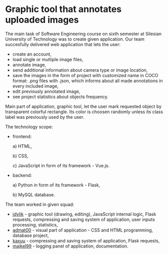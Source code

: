 # Graphic tool that annotates uploaded images
The main task of Software Engineering course on sixth semester at Silesian University of Technology was to create given application. Our team succesfully delivered web application that lets the user:
- create an account,
- load single or multiple image files,
- annotate image,
- send additional information about camera type or image location,
- save the images in the form of project with customized name in COCO format: .png files with .json, which informs about all made annotations in every included image,
- edit previously annotated image,
- see project statistics about objects frequency.

Main part of application, graphic tool, let the user mark requested object by transparent colorful rectangle. Its color is choosen randomly unless its class label was previously used by the user. 

The technology scope:

- frontend:

  a) HTML,
  
  b) CSS,
  
  c) JavaScript in form of its framework - Vue.js.
  
- backend:

  a) Python in form of its framework - Flask,
  
  b) MySQL database.


The team worked in given squad:

- [jdylik](https://github.com/jdylik) - graphic tool (drawing, editing), JavaScript internal logic, Flask requests, compressing and saving system of application, user inputs processing, statistics,
- [admat00](https://github.com/admat00) - visual part of application - CSS and HTML programming, database project,
- [kaxuu](https://github.com/kaxuu) - compressing and saving system of application, Flask requests,
- [majkel99](https://github.com/majkel99) - logging panel of application, documentation.
